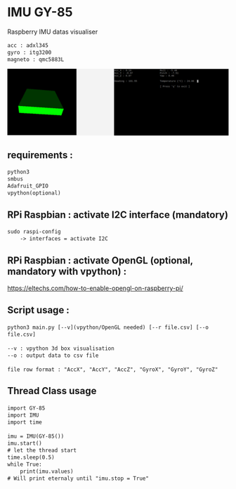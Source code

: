 # IMU GY-85
Raspberry IMU datas visualiser

	acc : adxl345
	gyro : itg3200
	magneto : qmc5883L

![](capture.bmp)

## requirements :
```
python3 
smbus 
Adafruit_GPIO
vpython(optional)
```

## RPi Raspbian : activate I2C interface (mandatory)
```
sudo raspi-config
	-> interfaces = activate I2C
```

## RPi Raspbian : activate OpenGL (optional, mandatory with vpython) :
https://eltechs.com/how-to-enable-opengl-on-raspberry-pi/

## Script usage : 
```
python3 main.py [--v](vpython/OpenGL needed) [--r file.csv] [--o file.csv]

--v : vpython 3d box visualisation
--o : output data to csv file

file row format : "AccX", "AccY", "AccZ", "GyroX", "GyroY", "GyroZ" 
```

## Thread Class usage
```
import GY-85
import IMU
import time

imu = IMU(GY-85())
imu.start()
# let the thread start
time.sleep(0.5)
while True:
	print(imu.values)
# Will print eternaly until "imu.stop = True"
```

